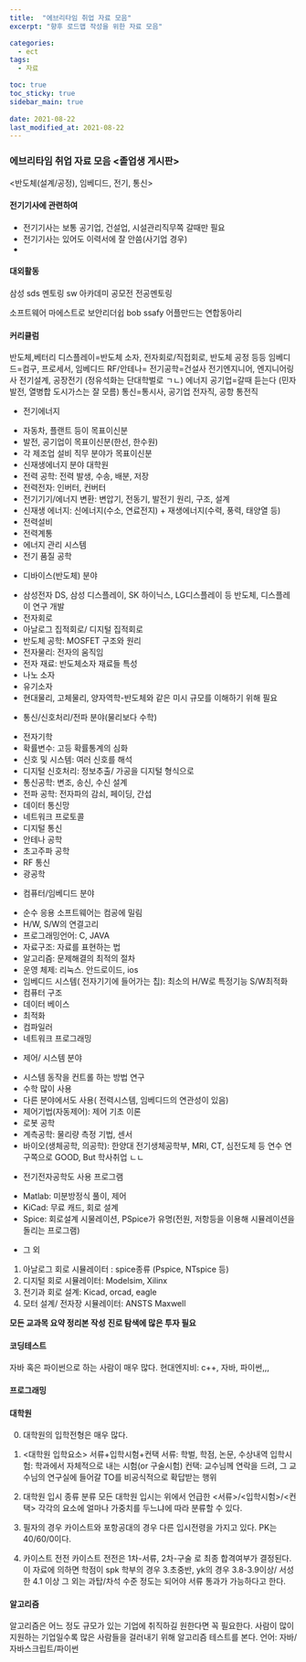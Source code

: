 ```yaml
---
title:  "에브리타임 취업 자료 모음"
excerpt: "향후 로드맵 작성을 위한 자료 모음"

categories:
  - ect
tags:
  - 자료

toc: true
toc_sticky: true
sidebar_main: true
 
date: 2021-08-22
last_modified_at: 2021-08-22
---
```

### 에브리타임 취업 자료 모음 <졸업생 게시판>
<반도체(설계/공정), 임베디드, 전기, 통신>
#### 전기기사에 관련하여
* 전기기사는 보통 공기업, 건설업, 시설관리직무쪽 갈때만 필요
* 전기기사는 있어도 이력서에 잘 안씀(사기업 경우)
* 
#### 대외활동
삼성 sds 멘토링
sw 아카데미
공모전
전공멘토링

소프트웨어 마에스트로
보안리더쉽 bob
ssafy
어플만드는 연합동아리

#### 커리큘럼
반도체,베터리 디스플레이=반도체 소자, 전자회로/직접회로, 반도체 공정 등등
임베디드=컴구, 프로세서, 임베디드
RF/안테나=
전기공학=건설사 전기엔지니어, 엔지니어링사 전기설계, 공장전기 (정유석화는 단대학벌로 ㄱㄴ)
에너지 공기업=갈때 듣는다 (민자발전, 열병합 도시가스는 잘 모름)
통신=통시사, 공기업 전자직, 공항 통전직

* 전기에너지
- 자동차, 플랜트 등이 목표이신분
- 발전, 공기업이 목표이신분(한선, 한수원)
- 각 제조업 설비 직무 분야가 목표이신분
- 신재생에너지 분야 대학원
- 전력 공학: 전력 발생, 수송, 배분, 저장
- 전력전자: 인버터, 컨버터
- 전기기기/에너지 변환: 변압기, 전동기, 발전기 원리, 구조, 설계
- 신재생 에너지: 신에너지(수소, 연료전지) + 재생에너지(수력, 풍력, 태양열 등)
- 전력설비
- 전력계통
- 에너지 관리 시스템
- 전기 품질 공학

* 디바이스(반도체) 분야
- 삼성전자 DS, 삼성 디스플레이, SK 하이닉스, LG디스플레이 등 반도체, 디스플레이 연구 개발
- 전자회로
- 아날로그 집적회로/ 디지털 집적회로
- 반도체 공학: MOSFET 구조와 원리
- 전자물리: 전자의 움직임
- 전자 재료: 반도체소자 재료들 특성
- 나노 소자
- 유기소자
- 현대물리, 고체물리, 양자역학-반도체와 같은 미시 규모를 이해하기 위해 필요

* 통신/신호처리/전파 분야(물리보다 수학)
- 전자기학
- 확률변수: 고등 확률통계의 심화
- 신호 및 시스템: 여러 신호를 해석
- 디지털 신호처리: 정보추출/ 가공을 디지털 형식으로 
- 통신공학: 변조, 송신, 수신 설계
- 전파 공학: 전자파의 감쇠, 페이딩, 간섭
- 데이터 통신망
- 네트워크 프로토콜
- 디지털 통신
- 안테나 공학
- 초고주파 공학
- RF 통신
- 광공학

* 컴퓨터/임베디드 분야
- 순수 응용 소프트웨어는 컴공에 밀림
- H/W, S/W의 연결고리
- 프로그래밍언어: C, JAVA
- 자료구조: 자료를 표현하는 법
- 알고리즘: 문제해결의 최적의 절차
- 운영 체제: 리눅스. 안드로이드, ios
- 임베디드 시스템( 전자기기에 들어가는 칩): 최소의 H/W로 특정기능 S/W최적화
- 컴퓨터 구조
- 데이터 베이스 
- 최적화
- 컴파일러
- 네트워크 프로그래밍

* 제어/ 시스템 분야
- 시스템 동작을 컨트롤 하는 방법 연구
- 수학 많이 사용
- 다른 분야에서도 사용( 전력시스템, 임베디드의 연관성이 있음)
- 제어기법(자동제어): 제어 기초 이론
- 로봇 공학
- 계측공학: 물리량 측정 기법, 센서
- 바이오(생체공학, 의공학): 한양대 전기생체공학부, MRI, CT, 심전도체 등 연수
연구쪽으로 GOOD, But 학사취업 ㄴㄴ

* 전기전자공학도 사용 프로그램
- Matlab: 미분방정식 풀이, 제어
- KiCad: 무료 캐드, 회로 설계
- Spice: 회로설계 시물레이션, PSpice가 유명(전원, 저항등을 이용해 시뮬레이션을 돌리는 프로그램)

* 그 외
1. 아날로그 회로 시뮬레이터 : spice종류 (Pspice, NTspice 등)
2. 디지털 회로 시뮬레이터: Modelsim, Xilinx
3. 전기과 회로 설계: Kicad, orcad, eagle
4. 모터 설계/ 전자장 시뮬레이터: ANSTS Maxwell

**모든 교과목 요약 정리본 작성**
**진로 탐색에 많은 투자 필요**

#### 코딩테스트
자바 혹은 파이썬으로 하는 사람이 매우 많다.
현대엔지비: c++, 자바, 파이썬,,,


#### 프로그래밍

#### 대학원
0. 대학원의 입학전형은 매우 많다.
1. <대학원 입학요소>
서류+입학시험+컨택
서류: 학벌, 학점, 논문, 수상내역
입학시험: 학과에서 자체적으로 내는 시험(or 구술시험)
컨택: 교수님께 연락을 드려, 그 교수님의 연구실에 들어갈 TO를 비공식적으로 확답받는 행위

2. 대학원 입시 종류 분류
모든 대학원 입시는 위에서 언급한 <서류>/<입학시험>/<컨택> 각각의 요소에 얼마나 가중치를 두느냐에 따라 분류할 수 있다.

3. 필자의 경우
카이스트와 포항공대의 경우 다른 입시전령을 가지고 있다. PK는 40/60/0이다.

4. 카이스트 전전
카이스트 전전은 1차-서류, 2차-구술 로 최종 합격여부가 결정된다. 이 자료에 의하면 학점이 spk 학부의 경우 3.초중반, yk의 경우 3.8-3.9이상/ 서성한 4.1 이상 그 외는 과탑/차석 수준 정도는 되어야 서류 통과가 가능하다고 한다.

#### 알고리즘
알고리즘은 어느 정도 규모가 있는 기업에 취직하길 원한다면 꼭 필요한다. 사람이 많이 지원하는 기업일수록 많은 사람들을 걸러내기 위해 알고리즘 테스트를 본다. 
언어: 자바/자바스크립트/파이썬

